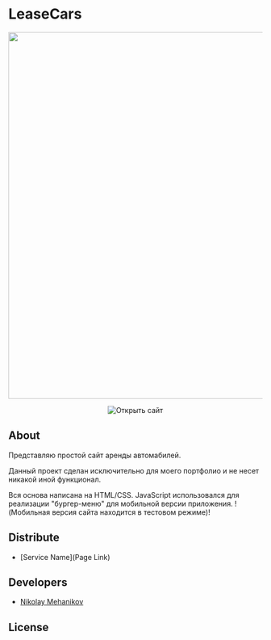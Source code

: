 # LeaseCars
<p align="center">
      <img src="Project Logo Url" width="726">
</p>

<p align="center">
   <img src="" alt="Открыть сайт">
</p>

## About

Представляю простой сайт аренды автомабилей.

Данный проект сделан исключительно для моего портфолио и не несет никакой иной функционал.

Вся основа написана на HTML/CSS. JavaScript использовался для реализации "бургер-меню" для мобильной версии приложения.
!(Мобильная версия сайта находится в тестовом режиме)!

## Distribute

- [Service Name](Page Link)


## Developers

- [Nikolay Mehanikov](https://github.com/NikolayMehanikov)
## License
